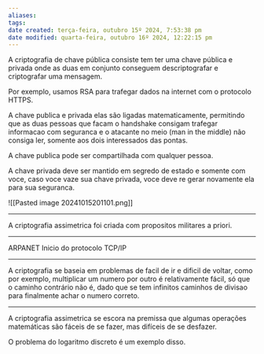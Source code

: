 ```yaml
---
aliases: 
tags: 
date created: terça-feira, outubro 15º 2024, 7:53:38 pm
date modified: quarta-feira, outubro 16º 2024, 12:22:15 pm
---
```

A criptografia de chave pública consiste tem ter uma chave pública e privada onde as duas em conjunto conseguem descriptografar e criptografar uma mensagem.

Por exemplo, usamos RSA para trafegar dados na internet com o protocolo HTTPS.

A chave publica e privada elas são ligadas matematicamente, permitindo que as duas pessoas que facam o handshake consigam trafegar informacao com seguranca e o atacante no meio (man in the middle) não consiga ler, somente aos dois interessados das pontas.

A chave publica pode ser compartilhada com qualquer pessoa.

A chave privada deve ser mantido em segredo de estado e somente com voce, caso voce vaze sua chave privada, voce deve re gerar novamente ela para sua seguranca.

![[Pasted image 20241015201101.png]]

---

A criptografia assimetrica foi criada com propositos militares a priori. 

---

ARPANET 
	Inicio do protocolo TCP/IP

---

A criptografia se baseia em problemas de facil de ir e dificil de voltar, como por exemplo, multiplicar um numero por outro é relativamente fácil, só que o caminho contrário não é, dado que se tem infinitos caminhos de divisao para finalmente achar o numero correto.

---

A criptografia assimetrica se escora na premissa que algumas operações matemáticas são fáceis de se fazer, mas difíceis de se desfazer.

O problema do logaritmo discreto é um exemplo disso.

